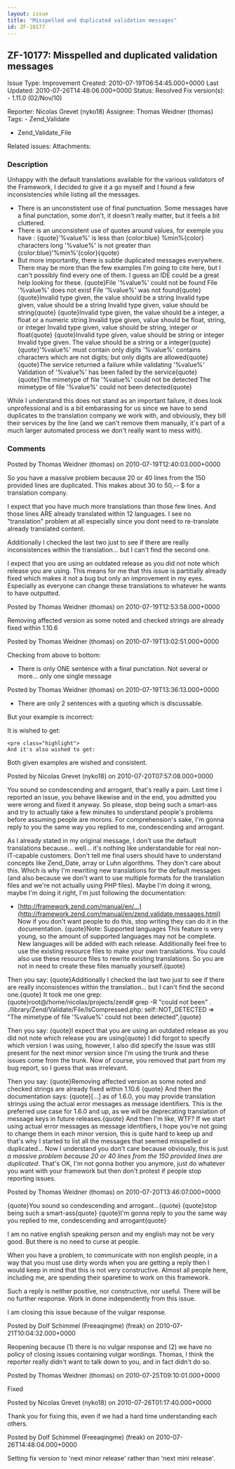 ```yaml
---
layout: issue
title: "Misspelled and duplicated validation messages"
id: ZF-10177
---
```


ZF-10177: Misspelled and duplicated validation messages
-------------------------------------------------------

 Issue Type: Improvement Created: 2010-07-19T06:54:45.000+0000 Last Updated: 2010-07-26T14:48:06.000+0000 Status: Resolved Fix version(s): - 1.11.0 (02/Nov/10)
 
 Reporter:  Nicolas Grevet (nyko18)  Assignee:  Thomas Weidner (thomas)  Tags: - Zend\_Validate
- Zend\_Validate\_File
 
 Related issues: 
 Attachments: 
### Description

Unhappy with the default translations available for the various validators of the Framework, I decided to give it a go myself and I found a few inconsistencies while listing all the messages.

- There is an unconstistent use of final punctuation. Some messages have a final punctation, some don't, it doesn't really matter, but it feels a bit cluttered.
- There is an unconsistent use of quotes around values, for exemple you have : {quote}'%value%' is less than {color:blue} %min%{color} characters long '%value%' is not greater than {color:blue}'%min%'{color}{quote}
- But more importantly, there is subtle duplicated messages everywhere. There may be more than the few examples I'm going to cite here, but I can't possibly find every one of them. I guess an IDE could be a great help looking for these. {quote}File '%value%' could not be found File '%value%' does not exist File '%value%' was not found{quote} {quote}Invalid type given, the value should be a string Invalid type given, value should be a string Invalid type given, value should be string{quote} {quote}Invalid type given, the value should be a integer, a float or a numeric string Invalid type given, value should be float, string, or integer Invalid type given, value should be string, integer or float{quote} {quote}Invalid type given, value should be string or integer Invalid type given. The value should be a string or a integer{quote} {quote}'%value%' must contain only digits '%value%' contains characters which are not digits; but only digits are allowed{quote} {quote}The service returned a failure while validating '%value%' Validation of '%value%' has been failed by the service{quote} {quote}The mimetype of file '%value%' could not be detected The mimetype of file '%value%' could not been detected{quote}

While I understand this does not stand as an important failure, it does look unprofessional and is a bit embarassing for us since we have to send duplicates to the translation company we work with, and obviously, they bill their services by the line (and we can't remove them manually, it's part of a much larger automated process we don't really want to mess with).

 

 

### Comments

Posted by Thomas Weidner (thomas) on 2010-07-19T12:40:03.000+0000

So you have a massive problem because 20 or 40 lines from the 150 provided lines are duplicated. This makes about 30 to 50,-- $ for a translation company.

I expect that you have much more translations than those few lines. And those lines ARE already translated within 12 languages. I see no "translation" problem at all especially since you dont need to re-translate already translated content.

Additionally I checked the last two just to see if there are really inconsistences within the translation... but I can't find the second one.

I expect that you are using an outdated release as you did not note which release you are using. This means for me that this issue is partitially already fixed which makes it not a bug but only an improvement in my eyes. Especially as everyone can change these translations to whatever he wants to have outputted.

 

 

Posted by Thomas Weidner (thomas) on 2010-07-19T12:53:58.000+0000

Removing affected version as some noted and checked strings are already fixed within 1.10.6

 

 

Posted by Thomas Weidner (thomas) on 2010-07-19T13:02:51.000+0000

Checking from above to bottom:

- There is only ONE sentence with a final punctation. Not several or more... only one single message
 


 

Posted by Thomas Weidner (thomas) on 2010-07-19T13:36:13.000+0000

- There are only 2 sentences with a quoting which is discussable.

But your example is incorrect:

It is wished to get:

 
    <pre class="highlight">
    And it's also wished to get: 

Both given examples are wished and consistent.

 

 

Posted by Nicolas Grevet (nyko18) on 2010-07-20T07:57:08.000+0000

You sound so condescending and arrogant, that's really a pain. Last time I reported an issue, you behave likewise and in the end, you admitted you were wrong and fixed it anyway. So please, stop being such a smart-ass and try to actually take a few minutes to understand people's problems before assuming people are morons. For comprehension's sake, I'm gonna reply to you the same way you replied to me, condescending and arrogant.

As I already stated in my original message, I don't use the default translations because... well... it's nothing like understandable for real non-IT-capable customers. Don't tell me final users should have to understand concepts like Zend\_Date, array or Luhn algorithms. They don't care about this. Which is why I'm rewriting new translations for the default messages (and also because we don't want to use multiple formats for the translation files and we're not actually using PHP files). Maybe I'm doing it wrong, maybe I'm doing it right, I'm just following the documentation:

- [http://framework.zend.com/manual/en/…](http://framework.zend.com/manual/en/zend.validate.messages.html) Now if you don't want people to do this, stop writing they can do it in the documentation. {quote}Note: Supported languages This feature is very young, so the amount of supported languages may not be complete. New languages will be added with each release. Additionally feel free to use the existing resource files to make your own translations. You could also use these resource files to rewrite existing translations. So you are not in need to create these files manually yourself.{quote}

Then you say: {quote}Additionally I checked the last two just to see if there are really inconsistences within the translation... but I can't find the second one.{quote} It took me one grep: {quote}root@/home/nicolas/projects/zend# grep -R "could not been" . ./library/Zend/Validate/File/IsCompressed.php: self::NOT\_DETECTED => "The mimetype of file '%value%' could not been detected",{quote}

Then you say: {quote}I expect that you are using an outdated release as you did not note which release you are using{quote} I did forgot to specify which version I was using, however, I also did specify the issue was still present for the next minor version since I'm using the trunk and these issues come from the trunk. Now of course, you removed that part from my bug report, so I guess that was irrelevant.

Then you say: {quote}Removing affected version as some noted and checked strings are already fixed within 1.10.6 {quote} And then the documentation says: {quote}[...] as of 1.6.0, you may provide translation strings using the actual error messages as message identifiers. This is the preferred use case for 1.6.0 and up, as we will be deprecating translation of message keys in future releases.{quote} And then I'm like, WTF? If we start using actual error messages as message identifiers, I hope you're not going to change them in each minor version, this is quite hard to keep up and that's why I started to list all the messages that seemed misspelled or duplicated... Now I understand you don't care because obviously, this is just _a massive problem because 20 or 40 lines from the 150 provided lines are duplicated_. That's OK, I'm not gonna bother you anymore, just do whatever you want with your framework but then don't protest if people stop reporting issues.

 

 

Posted by Thomas Weidner (thomas) on 2010-07-20T13:46:07.000+0000

{quote}You sound so condescending and arrogant...{quote} {quote}stop being such a smart-ass{quote} {quote}I'm gonna reply to you the same way you replied to me, condescending and arrogant{quote}

I am no native english speaking person and my english may not be very good. But there is no need to curse at people.

When you have a problem, to communicate with non english people, in a way that you must use dirty words when you are getting a reply then I would keep in mind that this is not very constructive. Almost all people here, including me, are spending their sparetime to work on this framework.

Such a reply is neither positive, nor constructive, nor useful. There will be no further response. Work in done independently from this issue.

I am closing this issue because of the vulgar response.

 

 

Posted by Dolf Schimmel (Freeaqingme) (freak) on 2010-07-21T10:04:32.000+0000

Reopening because (1) there is no vulgar response and (2) we have no policy of closing issues containing vulgar wordings. Thomas, I think the reporter really didn't want to talk down to you, and in fact didn't do so.

 

 

Posted by Thomas Weidner (thomas) on 2010-07-25T09:10:01.000+0000

Fixed

 

 

Posted by Nicolas Grevet (nyko18) on 2010-07-26T01:17:40.000+0000

Thank you for fixing this, even if we had a hard time understanding each others.

 

 

Posted by Dolf Schimmel (Freeaqingme) (freak) on 2010-07-26T14:48:04.000+0000

Setting fix version to 'next minor release' rather than 'next mini release'.

 

 